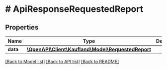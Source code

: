 # # ApiResponseRequestedReport

## Properties

Name | Type | Description | Notes
------------ | ------------- | ------------- | -------------
**data** | [**\OpenAPI\Client\Kaufland\Model\RequestedReport**](RequestedReport.md) |  |

[[Back to Model list]](../../README.md#models) [[Back to API list]](../../README.md#endpoints) [[Back to README]](../../README.md)
